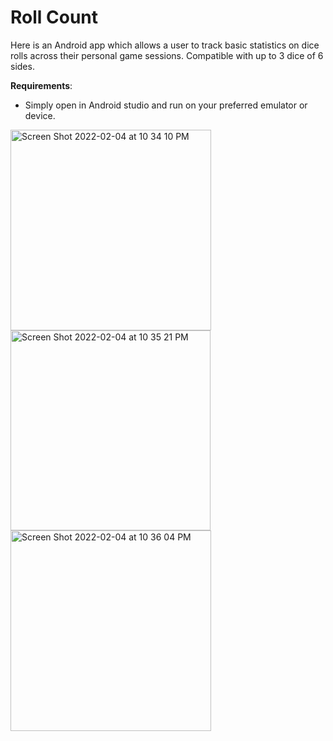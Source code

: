 # Roll Count
Here is an Android app which allows a user to track basic statistics on dice rolls across their personal game sessions. Compatible with up to 3 dice of 6 sides. 

**Requirements**:
- Simply open in Android studio and run on your preferred emulator or device.

<img width="321" alt="Screen Shot 2022-02-04 at 10 34 10 PM" src="https://user-images.githubusercontent.com/54760157/152630128-2f0b295f-2b56-44fe-8d36-6c2855172eb0.png">
<img width="320" alt="Screen Shot 2022-02-04 at 10 35 21 PM" src="https://user-images.githubusercontent.com/54760157/152630156-60156272-a87b-4911-9a75-0e934c613ebc.png">
<img width="321" alt="Screen Shot 2022-02-04 at 10 36 04 PM" src="https://user-images.githubusercontent.com/54760157/152630179-54cb7e19-e84a-490d-b9fb-25f58d7314f9.png">
